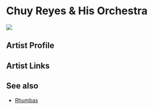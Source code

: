 # Chuy Reyes & His Orchestra

![](../../asssets/artists/Chuy_Reyes_and_His_Orchestra.png)

## Artist Profile



## Artist Links



## See also

- [Rhumbas](Chuy_Reyes_and_His_Orchestra-Rhumbas.md)
